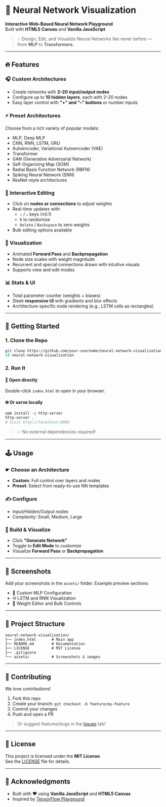 # 🧠 Neural Network Visualization

**Interactive Web-Based Neural Network Playground**\
Built with **HTML5 Canvas** and **Vanilla JavaScript**

> 💡 Design, Edit, and Visualize Neural Networks like never before — from **MLP** to **Transformers**.

---

## 🔥 Features

### 🎧️ **Custom Architectures**

- Create networks with **2–20 input/output nodes**
- Configure up to **10 hidden layers**, each with 2–20 nodes
- Easy layer control with **"+" and "–" buttons** or number inputs

### ⚡ **Preset Architectures**

Choose from a rich variety of popular models:

- MLP, Deep MLP
- CNN, RNN, LSTM, GRU
- Autoencoder, Variational Autoencoder (VAE)
- Transformer
- GAN (Generative Adversarial Network)
- Self-Organizing Map (SOM)
- Radial Basis Function Network (RBFN)
- Spiking Neural Network (SNN)
- ResNet-style architectures

### 🎨 **Interactive Editing**

- Click on **nodes or connections** to adjust weights
- Real-time updates with:
  - `↑` / `↓` keys (±0.1)
  - `R` to randomize
  - `Delete` / `Backspace` to zero weights
- Bulk editing options available

### 🧪 **Visualization**

- Animated **Forward Pass** and **Backpropagation**
- Node size scales with weight magnitude
- Recurrent and special connections drawn with intuitive visuals
- Supports view and edit modes

### 📊 **Stats & UI**

- Total parameter counter (weights + biases)
- Sleek **responsive UI** with gradients and blur effects
- Architecture-specific node rendering (e.g., LSTM cells as rectangles)

---

## 🚀 Getting Started

### 1. Clone the Repo

```bash
git clone https://github.com/your-username/neural-network-visualization.git
cd neural-network-visualization
```

### 2. Run It

#### 📁 Open directly

Double-click `index.html` to open in your browser.

#### 🌐 Or serve locally

```bash
npm install -g http-server
http-server .
# Visit http://localhost:8080
```

> ✅ No external dependencies required!

---

## 🕹️ Usage

### ☛ Choose an Architecture

- **Custom**: Full control over layers and nodes
- **Preset**: Select from ready-to-use NN templates

### ✍️ Configure

- Input/Hidden/Output nodes
- Complexity: Small, Medium, Large

### 🧹 Build & Visualize

- Click **"Generate Network"**
- Toggle to **Edit Mode** to customize
- Visualize **Forward Pass** or **Backpropagation**

---

## 📸 Screenshots

Add your screenshots in the `assets/` folder. Example preview sections:

- 🧱 Custom MLP Configuration
- ⟲ LSTM and RNN Visualization
- 🔧 Weight Editor and Bulk Controls

---

## 📁 Project Structure

```
neural-network-visualization/
├── index.html       # Main app
├── README.md        # Documentation
├── LICENSE          # MIT License
├── .gitignore       
└── assets/          # Screenshots & images
```

---

## 🤝 Contributing

We love contributions!

1. Fork this repo
2. Create your branch: `git checkout -b feature/my-feature`
3. Commit your changes
4. Push and open a PR

> Or suggest features/bugs in the [Issues](../../issues) tab!

---

## 📜 License

This project is licensed under the **MIT License**.\
See the [LICENSE](./LICENSE) file for details.

---

## 🙏 Acknowledgments

- Built with ❤️ using **Vanilla JavaScript** and **HTML5 Canvas**
- Inspired by [TensorFlow Playground](https://playground.tensorflow.org)

